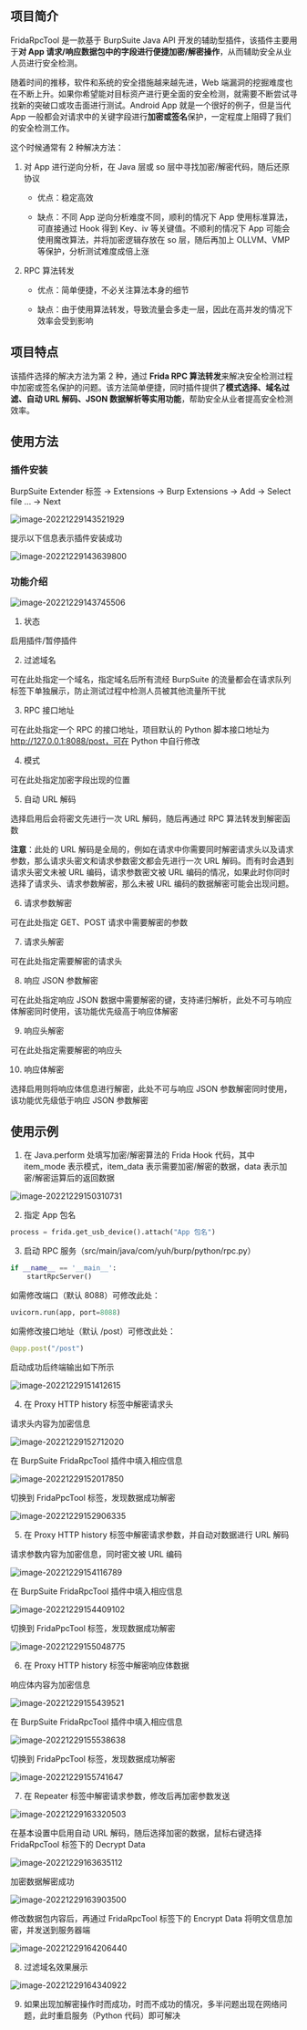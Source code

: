## 项目简介
FridaRpcTool 是一款基于 BurpSuite Java API 开发的辅助型插件，该插件主要用于**对 App 请求/响应数据包中的字段进行便捷加密/解密操作**，从而辅助安全从业人员进行安全检测。

随着时间的推移，软件和系统的安全措施越来越先进，Web 端漏洞的挖掘难度也在不断上升。如果你希望能对目标资产进行更全面的安全检测，就需要不断尝试寻找新的突破口或攻击面进行测试。Android App 就是一个很好的例子，但是当代 App 一般都会对请求中的关键字段进行**加密或签名**保护，一定程度上阻碍了我们的安全检测工作。

这个时候通常有 2 种解决方法：

1. 对 App 进行逆向分析，在 Java 层或 so 层中寻找加密/解密代码，随后还原协议

   - 优点：稳定高效

   - 缺点：不同 App 逆向分析难度不同，顺利的情况下 App 使用标准算法，可直接通过 Hook 得到 Key、iv 等关键值。不顺利的情况下 App 可能会使用魔改算法，并将加密逻辑存放在 so 层，随后再加上 OLLVM、VMP 等保护，分析测试难度成倍上涨

2. RPC 算法转发

   - 优点：简单便捷，不必关注算法本身的细节

   - 缺点：由于使用算法转发，导致流量会多走一层，因此在高并发的情况下效率会受到影响

## 项目特点

该插件选择的解决方法为第 2 种，通过 **Frida RPC 算法转发**来解决安全检测过程中加密或签名保护的问题。该方法简单便捷，同时插件提供了**模式选择、域名过滤、自动 URL 解码、JSON 数据解析等实用功能**，帮助安全从业者提高安全检测效率。

## 使用方法

### 插件安装

BurpSuite Extender 标签 -> Extensions -> Burp Extensions -> Add -> Select file ... -> Next

![image-20221229143521929](images/image-20221229143521929.png)

提示以下信息表示插件安装成功

![image-20221229143639800](images/image-20221229143639800.png)

### 功能介绍

![image-20221229143745506](images/image-20221229143745506.png)

1. 状态

启用插件/暂停插件

2. 过滤域名

可在此处指定一个域名，指定域名后所有流经 BurpSuite 的流量都会在请求队列标签下单独展示，防止测试过程中检测人员被其他流量所干扰

3. RPC 接口地址

可在此处指定一个 RPC 的接口地址，项目默认的 Python 脚本接口地址为 http://127.0.0.1:8088/post，可在 Python 中自行修改

4. 模式

可在此处指定加密字段出现的位置

5. 自动 URL 解码

选择启用后会将密文先进行一次 URL 解码，随后再通过 RPC 算法转发到解密函数

**注意**：此处的 URL 解码是全局的，例如在请求中你需要同时解密请求头以及请求参数，那么请求头密文和请求参数密文都会先进行一次 URL 解码。而有时会遇到请求头密文未被 URL 编码，请求参数密文被 URL 编码的情况，如果此时你同时选择了请求头、请求参数解密，那么未被 URL 编码的数据解密可能会出现问题。

6. 请求参数解密

可在此处指定 GET、POST 请求中需要解密的参数

7. 请求头解密

可在此处指定需要解密的请求头

8. 响应 JSON 参数解密

可在此处指定响应 JSON 数据中需要解密的键，支持递归解析，此处不可与响应体解密同时使用，该功能优先级高于响应体解密

9. 响应头解密

可在此处指定需要解密的响应头

10. 响应体解密

选择启用则将响应体信息进行解密，此处不可与响应 JSON 参数解密同时使用，该功能优先级低于响应 JSON 参数解密

## 使用示例

1. 在 Java.perform 处填写加密/解密算法的 Frida Hook 代码，其中 item_mode 表示模式，item_data 表示需要加密/解密的数据，data 表示加密/解密运算后的返回数据

![image-20221229150310731](images/image-20221229150310731.png)

2. 指定 App 包名

```python
process = frida.get_usb_device().attach("App 包名")
```

3. 启动 RPC 服务（src/main/java/com/yuh/burp/python/rpc.py）

```python
if __name__ == '__main__':
    startRpcServer()
```

如需修改端口（默认 8088）可修改此处：

```python
uvicorn.run(app, port=8088)
```

如需修改接口地址（默认 /post）可修改此处：

```python
@app.post("/post")
```

启动成功后终端输出如下所示

![image-20221229151412615](images/image-20221229151412615.png)

4. 在 Proxy HTTP history 标签中解密请求头

请求头内容为加密信息

![image-20221229152712020](images/image-20221229152712020.png)

在 BurpSuite FridaRpcTool 插件中填入相应信息

![image-20221229152017850](images/image-20221229152017850.png)

切换到 FridaPpcTool 标签，发现数据成功解密

![image-20221229152906335](images/image-20221229152906335.png)

5. 在 Proxy HTTP history 标签中解密请求参数，并自动对数据进行 URL 解码

请求参数内容为加密信息，同时密文被 URL 编码

![image-20221229154116789](images/image-20221229154116789.png)

在 BurpSuite FridaRpcTool 插件中填入相应信息

![image-20221229154409102](images/image-20221229154409102.png)

切换到 FridaPpcTool 标签，发现数据成功解密

![image-20221229155048775](images/image-20221229155048775.png)

6. 在 Proxy HTTP history 标签中解密响应体数据

响应体内容为加密信息

![image-20221229155439521](images/image-20221229155439521.png)

在 BurpSuite FridaRpcTool 插件中填入相应信息

![image-20221229155538638](images/image-20221229155538638.png)

切换到 FridaPpcTool 标签，发现数据成功解密

![image-20221229155741647](images/image-20221229155741647.png)

7. 在 Repeater 标签中解密请求参数，修改后再加密参数发送

![image-20221229163320503](images/image-20221229163320503.png)

在基本设置中启用自动 URL 解码，随后选择加密的数据，鼠标右键选择 FridaRpcTool 标签下的 Decrypt Data

![image-20221229163635112](images/image-20221229163635112.png)

加密数据解密成功

![image-20221229163903500](images/image-20221229163903500.png)

修改数据包内容后，再通过 FridaRpcTool 标签下的 Encrypt Data 将明文信息加密，并发送到服务器端

![image-20221229164206440](images/image-20221229164206440.png)

8. 过滤域名效果展示

![image-20221229164340922](images/image-20221229164340922.png)

9. 如果出现加解密操作时而成功，时而不成功的情况，多半问题出现在网络问题，此时重启服务（Python 代码）即可解决
